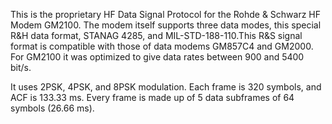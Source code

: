 This is the proprietary HF Data Signal Protocol for the Rohde & Schwarz HF Modem GM2100. The modem itself supports three data modes, this special R&H data format, STANAG 4285, and MIL-STD-188-110.This R&S signal format is compatible with those of data modems GM857C4 and GM2000. For GM2100 it was optimized to give data rates between 900 and 5400 bit/s.

It uses 2PSK, 4PSK, and 8PSK modulation. Each frame is 320 symbols, and ACF is 133.33 ms. Every frame is made up of 5 data subframes of 64 symbols (26.66 ms).